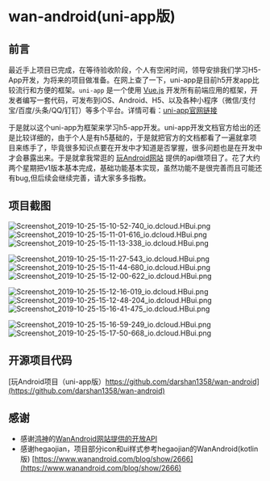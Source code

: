 # wan-android(uni-app版)
## 前言
 最近手上项目已完成，在等待验收阶段，个人有空闲时间，领导安排我们学习H5-App开发，为将来的项目做准备。在网上查了一下，uni-app是目前h5开发app比较流行和方便的框架。`uni-app` 是一个使用 [Vue.js](https://vuejs.org/) 开发所有前端应用的框架，开发者编写一套代码，可发布到iOS、Android、H5、以及各种小程序（微信/支付宝/百度/头条/QQ/钉钉）等多个平台。详情可看：[uni-app官网链接](https://uniapp.dcloud.io/README)


于是就以这个uni-app为框架来学习h5-app开发。uni-app开发文档官方给出的还是比较详细的，由于个人是有h5基础的，于是就把官方的文档都看了一遍就拿项目来练手了，毕竟很多知识点要在开发中才知道是否掌握，很多问题也是在开发中才会暴露出来。于是就拿我常逛的 [玩Android网站](https://www.wanandroid.com/index) 提供的api做项目了。花了大约两个星期把v1版本基本完成，基础功能基本实现，虽然功能不是很完善而且可能还有bug,但后续会继续完善，请大家多多指教。

## 项目截图

![Screenshot_2019-10-25-15-10-52-740_io.dcloud.HBui.png](https://upload-images.jianshu.io/upload_images/17529686-456a34892fa36bf2.png?imageMogr2/auto-orient/strip%7CimageView2/2/w/250)![Screenshot_2019-10-25-15-11-01-616_io.dcloud.HBui.png](https://upload-images.jianshu.io/upload_images/17529686-b5a7ca3b08ceeb77.png?imageMogr2/auto-orient/strip%7CimageView2/2/w/250)![Screenshot_2019-10-25-15-11-13-338_io.dcloud.HBui.png](https://upload-images.jianshu.io/upload_images/17529686-5bdfa206f69e1782.png?imageMogr2/auto-orient/strip%7CimageView2/2/w/250)

![Screenshot_2019-10-25-15-11-27-543_io.dcloud.HBui.png](https://upload-images.jianshu.io/upload_images/17529686-84f7eec26f3a1c32.png?imageMogr2/auto-orient/strip%7CimageView2/2/w/250)![Screenshot_2019-10-25-15-11-44-680_io.dcloud.HBui.png](https://upload-images.jianshu.io/upload_images/17529686-d02c4e2accb5c077.png?imageMogr2/auto-orient/strip%7CimageView2/2/w/250)![Screenshot_2019-10-25-15-12-00-622_io.dcloud.HBui.png](https://upload-images.jianshu.io/upload_images/17529686-fe5667f022e1ce50.png?imageMogr2/auto-orient/strip%7CimageView2/2/w/250)

![Screenshot_2019-10-25-15-12-16-019_io.dcloud.HBui.png](https://upload-images.jianshu.io/upload_images/17529686-7a1c6da3ac81b0cf.png?imageMogr2/auto-orient/strip%7CimageView2/2/w/250)![Screenshot_2019-10-25-15-12-48-204_io.dcloud.HBui.png](https://upload-images.jianshu.io/upload_images/17529686-a35f27d05bbfcaaf.png?imageMogr2/auto-orient/strip%7CimageView2/2/w/250)![Screenshot_2019-10-25-15-16-41-475_io.dcloud.HBui.png](https://upload-images.jianshu.io/upload_images/17529686-904ecbe164a97f3d.png?imageMogr2/auto-orient/strip%7CimageView2/2/w/250)

![Screenshot_2019-10-25-15-16-59-249_io.dcloud.HBui.png](https://upload-images.jianshu.io/upload_images/17529686-70d1cc3ef401d1c0.png?imageMogr2/auto-orient/strip%7CimageView2/2/w/250)![Screenshot_2019-10-25-15-17-50-668_io.dcloud.HBui.png](https://upload-images.jianshu.io/upload_images/17529686-ba728f8db9cef49f.png?imageMogr2/auto-orient/strip%7CimageView2/2/w/250)



## 开源项目代码
[玩Android项目（uni-app版）https://github.com/darshan1358/wan-android](https://github.com/darshan1358/wan-android)


## 感谢
- 感谢[鸿神](https://github.com/hongyangAndroid)的[WanAndroid网站提供的开放API](https://www.wanandroid.com/blog/show/2)
- 感谢hegaojian，项目部分icon和ui样式参考hegaojian的WanAndroid(kotlin版)
[https://www.wanandroid.com/blog/show/2666](https://www.wanandroid.com/blog/show/2666)

